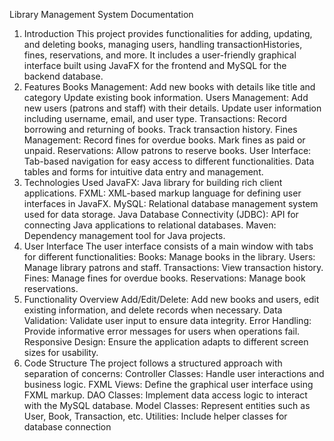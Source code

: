 Library Management System Documentation
1. Introduction
This project provides functionalities for adding, updating, and deleting books, managing users, handling transactionHistories, fines, reservations, and more. It includes a user-friendly graphical interface built using JavaFX for the frontend and MySQL for the backend database.
2. Features
Books Management:
Add new books with details like title and category
Update existing book information.
Users Management:
Add new users (patrons and staff) with their details.
Update user information including username, email, and user type.
Transactions:
Record borrowing and returning of books.
Track transaction history.
Fines Management:
Record fines for overdue books.
Mark fines as paid or unpaid.
Reservations:
Allow patrons to reserve books.
User Interface:
Tab-based navigation for easy access to different functionalities.
Data tables and forms for intuitive data entry and management.
3. Technologies Used
JavaFX: Java library for building rich client applications.
FXML: XML-based markup language for defining user interfaces in JavaFX.
MySQL: Relational database management system used for data storage.
Java Database Connectivity (JDBC): API for connecting Java applications to relational databases.
Maven: Dependency management tool for Java projects.
4. User Interface
The user interface consists of a main window with tabs for different functionalities:
Books: Manage books in the library.
Users: Manage library patrons and staff.
Transactions: View transaction history.
Fines: Manage fines for overdue books.
Reservations: Manage book reservations.
5. Functionality Overview
Add/Edit/Delete: Add new books and users, edit existing information, and delete records when necessary.
Data Validation: Validate user input to ensure data integrity.
Error Handling: Provide informative error messages for users when operations fail.
Responsive Design: Ensure the application adapts to different screen sizes for usability.
6. Code Structure
The project follows a structured approach with separation of concerns:
Controller Classes: Handle user interactions and business logic.
FXML Views: Define the graphical user interface using FXML markup.
DAO Classes: Implement data access logic to interact with the MySQL database.
Model Classes: Represent entities such as User, Book, Transaction, etc.
Utilities: Include helper classes for database connection

